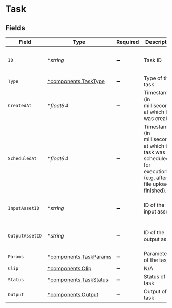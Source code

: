 # Task


## Fields

| Field                                                                                                         | Type                                                                                                          | Required                                                                                                      | Description                                                                                                   | Example                                                                                                       |
| ------------------------------------------------------------------------------------------------------------- | ------------------------------------------------------------------------------------------------------------- | ------------------------------------------------------------------------------------------------------------- | ------------------------------------------------------------------------------------------------------------- | ------------------------------------------------------------------------------------------------------------- |
| `ID`                                                                                                          | **string*                                                                                                     | :heavy_minus_sign:                                                                                            | Task ID                                                                                                       | 09F8B46C-61A0-4254-9875-F71F4C605BC7                                                                          |
| `Type`                                                                                                        | [*components.TaskType](../../models/components/tasktype.md)                                                   | :heavy_minus_sign:                                                                                            | Type of the task                                                                                              |                                                                                                               |
| `CreatedAt`                                                                                                   | **float64*                                                                                                    | :heavy_minus_sign:                                                                                            | Timestamp (in milliseconds) at which task was created                                                         | 1587667174725                                                                                                 |
| `ScheduledAt`                                                                                                 | **float64*                                                                                                    | :heavy_minus_sign:                                                                                            | Timestamp (in milliseconds) at which the task was scheduled for<br/>execution (e.g. after file upload finished).<br/> | 1587667174725                                                                                                 |
| `InputAssetID`                                                                                                | **string*                                                                                                     | :heavy_minus_sign:                                                                                            | ID of the input asset                                                                                         | 09F8B46C-61A0-4254-9875-F71F4C605BC7                                                                          |
| `OutputAssetID`                                                                                               | **string*                                                                                                     | :heavy_minus_sign:                                                                                            | ID of the output asset                                                                                        | 09F8B46C-61A0-4254-9875-F71F4C605BC7                                                                          |
| `Params`                                                                                                      | [*components.TaskParams](../../models/components/taskparams.md)                                               | :heavy_minus_sign:                                                                                            | Parameters of the task                                                                                        |                                                                                                               |
| `Clip`                                                                                                        | [*components.Clip](../../models/components/clip.md)                                                           | :heavy_minus_sign:                                                                                            | N/A                                                                                                           |                                                                                                               |
| `Status`                                                                                                      | [*components.TaskStatus](../../models/components/taskstatus.md)                                               | :heavy_minus_sign:                                                                                            | Status of the task                                                                                            |                                                                                                               |
| `Output`                                                                                                      | [*components.Output](../../models/components/output.md)                                                       | :heavy_minus_sign:                                                                                            | Output of the task                                                                                            |                                                                                                               |